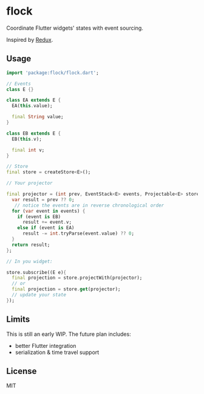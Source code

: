 # flock

Coordinate Flutter widgets&#x27; states with event sourcing.

Inspired by [Redux](https://github.com/reduxjs/redux/).

## Usage

```dart
import 'package:flock/flock.dart';

// Events
class E {}

class EA extends E {
  EA(this.value);

  final String value;
}

class EB extends E {
  EB(this.v);

  final int v;
}

// Store
final store = createStore<E>();

// Your projector

final projector = (int prev, EventStack<E> events, Projectable<E> store) {
  var result = prev ?? 0;
   // notice the events are in reverse chronological order
  for (var event in events) {
    if (event is EB)
      result += event.v;
    else if (event is EA)
      result -= int.tryParse(event.value) ?? 0;
  }
  return result;
};

// In you widget:

store.subscribe((E e){
  final projection = store.projectWith(projector);
  // or
  final projection = store.get(projector);
  // update your state
});

```

## Limits

This is still an early WIP. The future plan includes:
- better Flutter integration
- serialization & time travel support

## License

MIT

